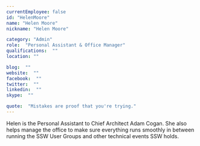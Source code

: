 ```yaml
---
currentEmployee: false
id: "HelenMoore"
name: "Helen Moore"
nickname: "Helen Moore"

category: "Admin"
role:  "Personal Assistant & Office Manager"
qualifications:  ""
location: ""

blog:  ""
website:  ""
facebook:  ""
twitter:  ""
linkedin:  ""
skype:  ""

quote:  "Mistakes are proof that you're trying."
---
```


Helen is the Personal Assistant to Chief Architect Adam Cogan. She also helps manage the office to make sure everything runs smoothly in between running the SSW User Groups and other technical events SSW holds.